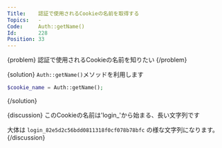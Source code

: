 ```yaml
---
Title:    認証で使用されるCookieの名前を取得する
Topics:   -
Code:     Auth::getName()
Id:       228
Position: 33
---
```


{problem}
認証で使用されるCookieの名前を知りたい
{/problem}

{solution}
`Auth::getName()`メソッドを利用します

```php
$cookie_name = Auth::getName();
```
{/solution}

{discussion}
このCookieの名前は'login_'から始まる、長い文字列です

大体は `login_82e5d2c56bdd0811318f0cf078b78bfc` の様な文字列になります。
{/discussion}
